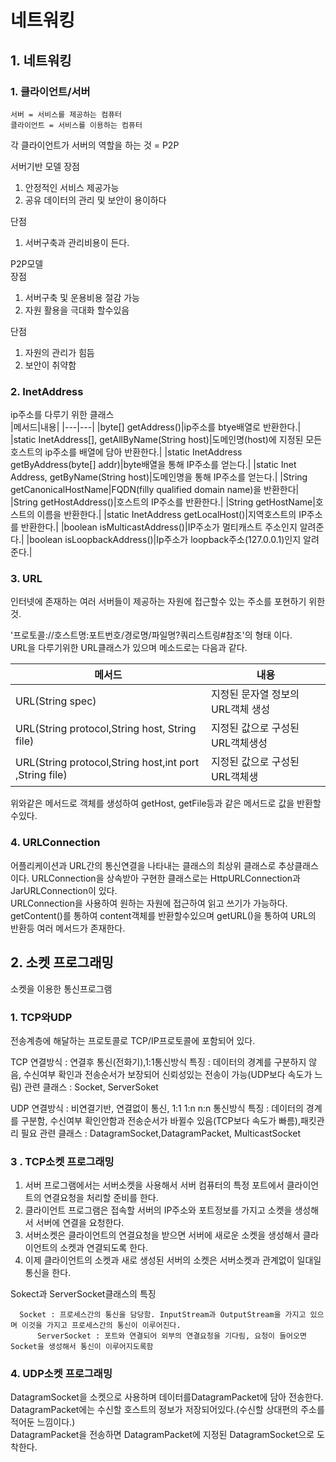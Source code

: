 # 네트워킹

## 1. 네트워킹

### 1. 클라이언트/서버

	서버 = 서비스를 제공하는 컴퓨터
	클라이언트 = 서비스를 이용하는 컴퓨터

각 클라이언트가 서버의 역할을 하는 것 = P2P


서버기반 모델 
장점   
1. 안정적인 서비스 제공가능     
2. 공유 데이터의 관리 및 보안이 용이하다        

단점      
1. 서버구축과 관리비용이 든다.      
       
P2P모델        
장점

1. 서버구축 및 운용비용 절감 가능
2. 자원 활용을 극대화 할수있음

단점 
1. 자원의 관리가 힘듬
2. 보안이 취약함


### 2. InetAddress
ip주소를 다루기 위한 클래스       
|메서드|내용|
|---|---|
|byte[] getAddress()|ip주소를 btye배열로 반환한다.|
|static InetAddress[], getAllByName(String host)|도메인명(host)에 지정된 모든 호스트의 ip주소를 배열에 담아 반환한다.|
|static InetAddress getByAddress(byte[] addr)|byte배열을 통해 IP주소를 얻는다.|
|static Inet Address, getByName(String host)|도메인명을 통해 IP주소를 얻는다.|
|String getCanonicalHostName|FQDN(filly qualified domain name)을 반환한다|
|String getHostAddress()|호스트의 IP주소를 반환한다.|
|String getHostName|호스트의 이름을 반환한다.|
|static InetAddress getLocalHost()|지역호스트의 IP주소를 반환한다.|
|boolean isMulticastAddress()|IP주소가 멀티캐스트 주소인지 알려준다.|
|boolean isLoopbackAddress()|Ip주소가 loopback주소(127.0.0.1)인지 알려준다.|


### 3. URL
인터넷에 존재하는 여러 서버들이 제공하는 자원에 접근할수 있는 주소를 포현하기 위한것.     

'프로토콜://호스트명:포트번호/경로명/파일명?쿼리스트링#참조'의 형태 이다.     
URL을 다루기위한 URL클래스가 있으며 메소드로는 다음과 같다.

|메서드|내용|
|---|---|
|URL(String spec)|지정된 문자열 정보의 URL객체 생성|
|URL(String protocol,String host, String file)|지정된 값으로 구성된 URL객체생성|
|URL(String protocol,String host,int port ,String file)|지정된 값으로 구성된 URL객체생|

위와같은 메서드로 객체를 생성하여 getHost, getFile등과 같은 메서드로 값을 반환할수있다.    


### 4. URLConnection
어플리케이션과 URL간의 통신연결을 나타내는 클래스의 최상위 클래스로 추상클래스이다.
URLConnection을 상속받아 구현한 클래스로는 HttpURLConnection과 JarURLConnection이 있다.     
URLConnection을 사용하여 원하는 자원에 접근하여 읽고 쓰기가 가능하다.      
getContent()를 통하여 content객체를 반환할수있으며 getURL()을 통하여 URL의 반환등 여러 메서드가 존재한다.       

## 2. 소켓 프로그래밍
소켓을 이용한 통신프로그램       
### 1. TCP와UDP
전송계층에 해달하는 프로토콜로 TCP/IP프로토콜에 포함되어 있다.      

TCP
    연결방식 : 연결후 통신(전화기),1:1통신방식
    특징 : 데이터의 경계를 구분하지 않음, 수신여부 확인과 전송순서가 보장되어 신뢰성있는 전송이 가능(UDP보다 속도가 느림)
    관련 클래스 : Socket, ServerSoket

UDP
    연결방식 : 비연결기반, 연결없이 통신, 1:1 1:n n:n 통신방식
    특징 : 데이터의 경계를 구분함, 수신여부 확인안함과 전송순서가 바뀔수 있음(TCP보다 속도가 빠름),패킷관리 필요
    관련 클래스 : DatagramSocket,DatagramPacket, MulticastSocket


### 3 . TCP소켓 프로그래밍
1. 서버 프로그램에서는 서버소켓을 사용해서 서버 컴퓨터의 특정 포트에서 클라이언트의 연결요청을 처리할 준비를 한다.
2. 클라이언트 프로그램은 접속할 서버의 IP주소와 포트정보를 가지고 소켓을 생성해서 서버에 연결을 요청한다.
3. 서버소켓은 클라이언트의 연결요청을 받으면 서버에 새로운 소켓을 생성해서 클라이언트의 소켓과 연결되도록 한다.
4. 이제 클라이언트의 소켓과 새로 생성된 서버의 소켓은 서버소켓과 관계없이 일대일 통신을 한다.


Sokect과 ServerSocket클래스의 특징

	  Socket : 프로세스간의 통신을 담당함. InputStream과 OutputStream을 가지고 있으며 이것을 가지고 프로세스간의 통신이 이루어진다.     
       	  ServerSocket : 포트와 연결되어 외부의 연결요청을 기다림, 요청이 들어오면 Socket을 생성해서 통신이 이루어지도록함


### 4. UDP소켓 프로그래밍

DatagramSocket을 소켓으로 사용하며  데이터를DatagramPacket에 담아 전송한다.     
DatagramPacket에는 수신할 호스트의 정보가 저장되어있다.(수신할 상대편의 주소를 적어둔 느낌이다.)     
DatagramPacket을 전송하면 DatagramPacket에 지정된 DatagramSocket으로 도착한다.
